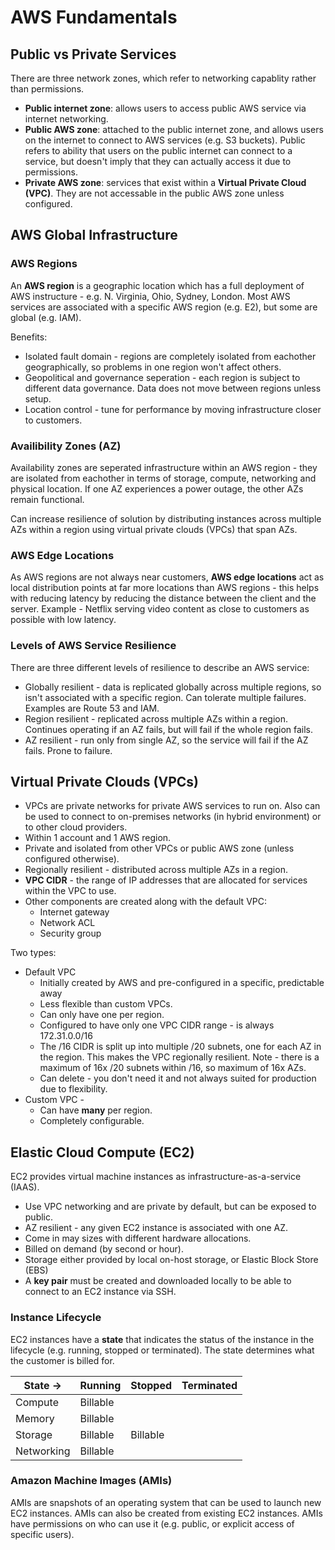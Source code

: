 # AWS Fundamentals

## Public vs Private Services
There are three network zones, which refer to networking capablity rather than permissions.

* **Public internet zone**: allows users to access public AWS service via internet networking.
* **Public AWS zone**: attached to the public internet zone, and allows users on the internet to connect to AWS services (e.g. S3 buckets). Public refers to ability that users on the public internet can connect to a service, but doesn't imply that they can actually access it due to permissions.
* **Private AWS zone**: services that exist within a **Virtual Private Cloud (VPC)**. They are not accessable in the public AWS zone unless configured.

## AWS Global Infrastructure
### AWS Regions
An **AWS region** is a geographic location which has a full deployment of AWS instructure - e.g. N. Virginia, Ohio, Sydney, London. Most AWS services are associated with a specific AWS region (e.g. E2), but some are global (e.g. IAM).

Benefits:
* Isolated fault domain - regions are completely isolated from eachother geographically, so problems in one region won't affect others.
* Geopolitical and governance seperation - each region is subject to different data governance. Data does not move between regions unless setup.
* Location control - tune for performance by moving infrastructure closer to customers.

### Availibility Zones (AZ)
Availability zones are seperated infrastructure within an AWS region - they are isolated from eachother in terms of storage, compute, networking and physical location. If one AZ experiences a power outage, the other AZs remain functional.

Can increase resilience of solution by distributing instances across multiple AZs within a region using virtual private clouds (VPCs) that span AZs.

### AWS Edge Locations
As AWS regions are not always near customers, **AWS edge locations** act as local distribution points at far more locations than AWS regions - this helps with reducing latency by reducing the distance between the client and the server. Example - Netflix serving video content as close to customers as possible with low latency.

### Levels of AWS Service Resilience
There are three different levels of resilience to describe an AWS service:
* Globally resilient - data is replicated globally across multiple regions, so isn't associated with a specific region. Can tolerate multiple failures. Examples are Route 53 and IAM.
* Region resilient - replicated across multiple AZs within a region. Continues operating if an AZ fails, but will fail if the whole region fails.
* AZ resilient - run only from single AZ, so the service will fail if the AZ fails. Prone to failure.

## Virtual Private Clouds (VPCs)
* VPCs are private networks for private AWS services to run on. Also can be used to connect to on-premises networks (in hybrid environment) or to other cloud providers.
* Within 1 account and 1 AWS region.
* Private and isolated from other VPCs or public AWS zone (unless configured otherwise).
* Regionally resilient - distributed across multiple AZs in a region.
* **VPC CIDR** - the range of IP addresses that are allocated for services within the VPC to use.
* Other components are created along with the default VPC:
    * Internet gateway
    * Network ACL
    * Security group

Two types:
* Default VPC
    * Initially created by AWS and pre-configured in a specific, predictable away 
    * Less flexible than custom VPCs.
    * Can only have one per region.
    * Configured to have only one VPC CIDR range - is always 172.31.0.0/16
    * The /16 CIDR is split up into multiple /20 subnets, one for each AZ in the region. This makes the VPC regionally resilient. Note - there is a maximum of 16x /20 subnets within /16, so maximum of 16x AZs.
    * Can delete - you don't need it and not always suited for production due to flexibility.
* Custom VPC - 
    * Can have **many** per region. 
    * Completely configurable.


## Elastic Cloud Compute (EC2)
EC2 provides virtual machine instances as infrastructure-as-a-service (IAAS). 
* Use VPC networking and are private by default, but can be exposed to public. 
* AZ resilient - any given EC2 instance is associated with one AZ.
* Come in may sizes with different hardware allocations.
* Billed on demand (by second or hour). 
* Storage either provided by local on-host storage, or Elastic Block Store (EBS)
* A **key pair** must be created and downloaded locally to be able to connect to an EC2 instance via SSH.

### Instance Lifecycle
EC2 instances have a **state** that indicates the status of the instance in the lifecycle (e.g. running, stopped or terminated). The state determines what the customer is billed for.

| State -> | Running | Stopped | Terminated |
| - | - | - | - |
| Compute | Billable |  |  |
| Memory | Billable |  |  |
| Storage | Billable | Billable |  |
| Networking | Billable |  |  |

### Amazon Machine Images (AMIs)
AMIs are snapshots of an operating system that can be used to launch new EC2 instances. AMIs can also be created from existing EC2 instances. AMIs have permissions on who can use it (e.g. public, or explicit access of specific users).